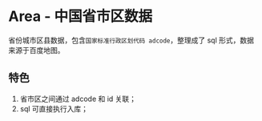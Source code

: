 # Area - 中国省市区数据
省份城市区县数据，包含`国家标准行政区划代码 adcode`，整理成了 sql 形式，数据来源于百度地图。

## 特色
1. 省市区之间通过 adcode 和 id 关联；
2. sql 可直接执行入库；
